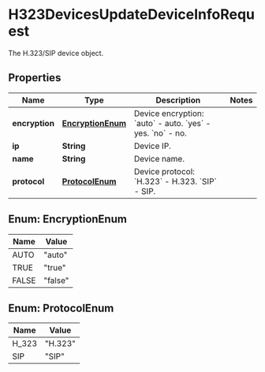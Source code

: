 

# H323DevicesUpdateDeviceInfoRequest

The H.323/SIP device object.

## Properties

| Name | Type | Description | Notes |
|------------ | ------------- | ------------- | -------------|
|**encryption** | [**EncryptionEnum**](#EncryptionEnum) | Device encryption:    &#x60;auto&#x60; - auto.    &#x60;yes&#x60; - yes.    &#x60;no&#x60; - no. |  |
|**ip** | **String** | Device IP. |  |
|**name** | **String** | Device name. |  |
|**protocol** | [**ProtocolEnum**](#ProtocolEnum) | Device protocol:    &#x60;H.323&#x60; - H.323.    &#x60;SIP&#x60; - SIP. |  |



## Enum: EncryptionEnum

| Name | Value |
|---- | -----|
| AUTO | &quot;auto&quot; |
| TRUE | &quot;true&quot; |
| FALSE | &quot;false&quot; |



## Enum: ProtocolEnum

| Name | Value |
|---- | -----|
| H_323 | &quot;H.323&quot; |
| SIP | &quot;SIP&quot; |



